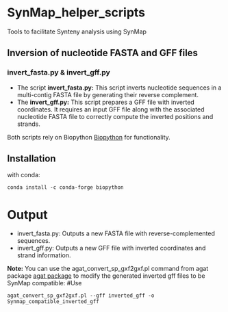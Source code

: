 # SynMap_helper_scripts
Tools to facilitate Synteny analysis using SynMap

## **Inversion of nucleotide FASTA and GFF files**

### **invert_fasta.py & invert_gff.py**

- The script **invert_fasta.py:** This script inverts nucleotide sequences in a multi-contig FASTA file by generating their reverse complement.
- The **invert_gff.py:** This script prepares a GFF file with inverted coordinates. It requires an input GFF file along with the associated nucleotide FASTA file to correctly compute the inverted positions and strands.
 
Both scripts rely on Biopython [Biopython](https://biopython.org/) for functionality.

## Installation

with conda:
```
conda install -c conda-forge biopython
```
# Output
- invert_fasta.py: Outputs a new FASTA file with reverse-complemented sequences.
- invert_gff.py: Outputs a new GFF file with inverted coordinates and strand information.

**Note:**
You can use the agat_convert_sp_gxf2gxf.pl command from agat package [agat package](https://anaconda.org/bioconda/agat) to modify the generated inverted gff files to be SynMap compatible:
#Use
```
agat_convert_sp_gxf2gxf.pl --gff inverted_gff -o Synmap_compatible_inverted_gff
```

